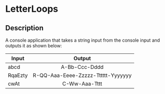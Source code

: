 # LetterLoops

## Description
A console application that takes a string input from the console input and outputs it as shown below:

| Input    |      Output    |
|----------|:--------------:|
| abcd     |  A-Bb-Ccc-Dddd |
| RqaEzty  |  R-QQ-Aaa-Eeee-Zzzzz-Tttttt-Yyyyyyy   |
| cwAt     | C-Ww-Aaa-Tttt |

